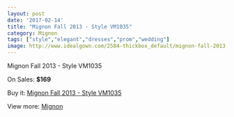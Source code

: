 ```yaml
---
layout: post
date: '2017-02-14'
title: "Mignon Fall 2013 - Style VM1035"
category: Mignon
tags: ["style","elegant","dresses","prom","wedding"]
image: http://www.idealgown.com/2584-thickbox_default/mignon-fall-2013-style-vm1035.jpg
---
```

Mignon Fall 2013 - Style VM1035

On Sales: **$169**
<a href="https://www.idealgown.com/en/mignon/1243-mignon-fall-2013-style-vm1035.html"><amp-img layout="responsive" width="600" height="600" src="//www.idealgown.com/2584-thickbox_default/mignon-fall-2013-style-vm1035.jpg" alt="Mignon Fall 2013 - Style VM1035 0" /></a>
<a href="https://www.idealgown.com/en/mignon/1243-mignon-fall-2013-style-vm1035.html"><amp-img layout="responsive" width="600" height="600" src="//www.idealgown.com/2585-thickbox_default/mignon-fall-2013-style-vm1035.jpg" alt="Mignon Fall 2013 - Style VM1035 1" /></a>

Buy it: [Mignon Fall 2013 - Style VM1035](https://www.idealgown.com/en/mignon/1243-mignon-fall-2013-style-vm1035.html "Mignon Fall 2013 - Style VM1035")

View more: [Mignon](https://www.idealgown.com/en/17-mignon "Mignon")